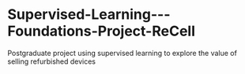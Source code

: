 # Supervised-Learning---Foundations-Project-ReCell
Postgraduate project using supervised learning to explore the value of selling refurbished devices 
